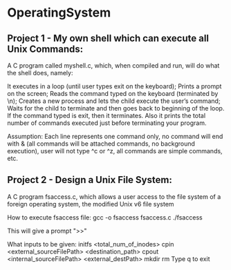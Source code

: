 # OperatingSystem

Project 1 - My own shell which can execute all Unix Commands:
-------------------------------------------------------------
A C program called myshell.c, which, when compiled and run, will do what the shell does, namely:

It executes in a loop (until user types exit on the keyboard); 
Prints a prompt on the screen;
Reads the command typed on the keyboard (terminated by \n); 
Creates a new process and lets the child execute the user’s command;
Waits for the child to terminate and then goes back to beginning of the loop.
If the command typed is exit, then it terminates.
Also it prints the total number of commands executed just before terminating your program.

Assumption: Each line represents one command only, no command will end with & (all commands will be attached commands, no background execution), user will not type ^c or ^z, all commands are simple commands, etc.

Project 2 - Design a Unix File System:
------------------------------------
A C program fsaccess.c, which allows a user access to the file system of a foreign operating system, the modified Unix v6 file system

How to execute fsaccess file:
    gcc -o fsaccess fsaccess.c
    ./fsaccess

This will give a prompt ">>"

What inputs to be given:
    initfs <fsize> <total_num_of_inodes>
    cpin <external_sourceFilePath> <destination_path>
    cpout <internal_sourceFilePath> <external_destPath>
    mkdir <DirectoryPath>
    rm <FilePath>
    Type q to exit
